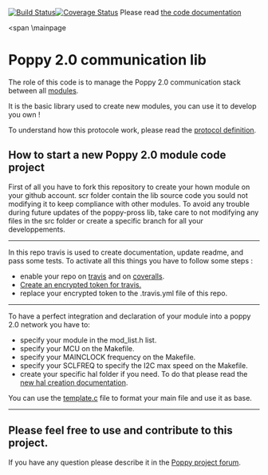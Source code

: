 [![Build Status](https://travis-ci.org/poppy-project/poppy_com.svg?branch=v1_board_test)](https://travis-ci.org/poppy-project/poppy_com)[![Coverage Status](https://coveralls.io/repos/poppy-project/poppy_com/badge.svg?branch=v1_board_test)](https://coveralls.io/github/poppy-project/poppy_com?branch=v1_board_test)
Please read [the code documentation](http://poppy-project.github.io/poppy_com/)

<span \mainpage<span></span>

Poppy 2.0 communication lib
===========================

The role of this code is to manage the Poppy 2.0 communication stack between all [modules](extra/doc/modules_types.md).

It is the basic library used to create new modules, you can use it to develop you own !

To understand how this protocole work, please read the [protocol definition](extra/doc/protocol_definition.md).

How to start a new Poppy 2.0 module code project
------------------------------------------------

First of all you have to fork this repository to create your hown module on your github account.
scr folder contain the lib source code you sould not modifying it to keep compliance with other modules.
To avoid any trouble during future updates of the poppy-pross lib, take care to not modifying any files in the src folder or create a specific branch for all your developpements.
__________________________________________________________________________

In this repo travis is used to create documentation, update readme, and pass some tests.
To activate all this things you have to follow some steps :
 - enable your repo on [travis](https://travis-ci.org/) and on [coveralls](https://coveralls.io).
 - [Create an encrypted token for travis.](extra/doc/travis_encrypt.md)
 - replace your encrypted token to the .travis.yml file of this repo.

__________________________________________________________________________

To have a perfect integration and declaration of your module into a poppy 2.0 network you have to:
 - specify your module in the mod_list.h list.
 - specify your MCU on the Makefile.
 - specify your MAINCLOCK frequency on the Makefile.
 - specify your SCLFREQ to specify the I2C max speed on the Makefile.
 - create your specific hal folder if you need. To do that please read the [new hal creation documentation](extra/doc/hal_creation.md).

You can use the [template.c](template.c) file to format your main file and use it as base.

__________________________________________________________________________

Please feel free to use and contribute to this project.
-------------------------------------------------------

If you have any question please describe it in the [Poppy project forum](https://forum.poppy-project.org).

